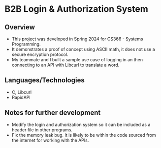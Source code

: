 # B2B Login & Authorization System
## Overview
- This project was developed in Spring 2024 for CS366 - Systems Programming.
- It demonstrates a proof of concept using ASCII math, it does not use a secure encryption protocol.
- My teammate and I built a sample use case of logging in an then connecting to an API with Libcurl to translate a word.
## Languages/Technologies
- C, Libcurl
- RapidAPI
## Notes for further development
- Modify the login and authorization system so it can be included as a header file in other programs.
- Fix the memory leak bug. It is likely to be within the code sourced from the internet for working with the APIs.
